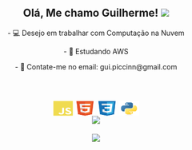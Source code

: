 
<div align="center">
   <h2>Olá, Me chamo Guilherme!  <img src="https://media.giphy.com/media/hvRJCLFzcasrR4ia7z/giphy.gif" width="25px"> </h2>
  <p>- 💻 Desejo em trabalhar com Computação na Nuvem</p>
  <p>- 🤖 Estudando AWS</p>
  <p>- 📖 Contate-me no email: gui.piccinn@gmail.com</p>
</div>
<br>

##

<div align="center" style="text-align: center;">
  <img align="center" alt="Js" height="30" width="40" src="https://raw.githubusercontent.com/devicons/devicon/master/icons/javascript/javascript-plain.svg">
  <img align="center" alt="HTML" height="30" width="40" src="https://raw.githubusercontent.com/devicons/devicon/master/icons/html5/html5-original.svg">
  <img align="center" alt="CSS" height="30" width="40" src="https://raw.githubusercontent.com/devicons/devicon/master/icons/css3/css3-original.svg">
  <img align="center" alt="Python" height="30" width="40" src="https://raw.githubusercontent.com/devicons/devicon/master/icons/python/python-original.svg">
</div>

<div align="center">
  <img src="https://github-readme-stats.vercel.app/api?username=guipiccinn&show_icons=true&theme=dracula" />
</div>

<br>

<div align="center">
  <a href="https://github.com/guipiccinn/github-readme-stats">
    <img src="https://github-readme-stats.vercel.app/api/top-langs/?username=guipiccinn&layout=compact&theme=dracula" />
  </a>
</div>

 </div>
 
